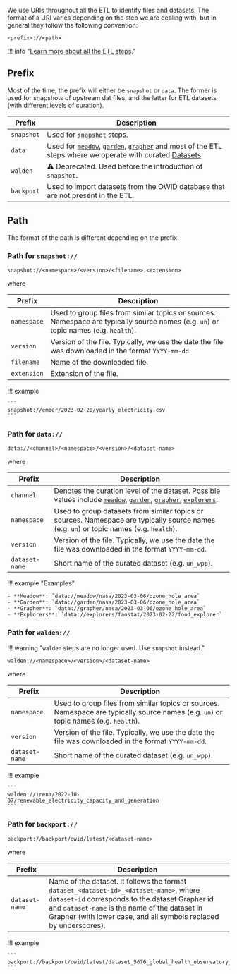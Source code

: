 We use URIs throughout all the ETL to identify files and datasets. The format of a URI varies depending on the step we are dealing with, but in general they follow the following convention:

```
<prefix>://<path>
```

!!! info "[Learn more about all the ETL steps](../../workflow/)."


## Prefix
Most of the time, the prefix will either be `snapshot` or `data`. The former is used for snapshots of upstream dat files, and the latter for ETL datasets (with different levels of curation).

| Prefix      | Description                          |
| ----------- | ------------------------------------ |
| `snapshot`       | Used for [`snapshot`](../../workflow/#snapshot) steps. |
| `data`       | Used for [`meadow`](../../workflow/#meadow), [`garden`](../../workflow/#garden), [`grapher`](../../workflow/#grapher) and most of the ETL steps where we operate with curated [Datasets](../common-format/#datasets-owidcatalogdataset).|
| `walden`    | :warning: Deprecated. Used before the introduction of `snapshot`. |
| `backport`    | Used to import datasets from the OWID database that are not present in the ETL. |

## Path
The format of the path is different depending on the prefix.

### Path for `snapshot://`

```
snapshot://<namespace>/<version>/<filename>.<extension>
```

where

| Prefix      | Description                          |
| ----------- | ------------------------------------ |
| `namespace`       | Used to group files from similar topics or sources. Namespace are typically source names (e.g. `un`) or topic names (e.g. `health`).|
| `version`    | Version of the file. Typically, we use the date the file was downloaded in the format `YYYY-mm-dd`. |
| `filename`    | Name of the downloaded file. |
| `extension`    | Extension of the file. |


!!! example

    ```
    snapshot://ember/2023-02-20/yearly_electricity.csv
    ```
### Path for `data://`

```
data://<channel>/<namespace>/<version>/<dataset-name>
```

where

| Prefix      | Description                          |
| ----------- | ------------------------------------ |
| `channel`       | Denotes the curation level of the dataset. Possible values include [`meadow`](../../workflow#meadow), [`garden`](../../workflow#garden), [`grapher`](../../workflow#grapher), [`explorers`](../../workflow/other-steps#explorers). |
| `namespace`       | Used to group datasets from similar topics or sources. Namespace are typically source names (e.g. `un`) or topic names (e.g. `health`).|
| `version`    | Version of the file. Typically, we use the date the file was downloaded in the format `YYYY-mm-dd`. |
| `dataset-name`    | Short name of the curated dataset (e.g. `un_wpp`). |

!!! example "Examples"

    - **Meadow**: `data://meadow/nasa/2023-03-06/ozone_hole_area`
    - **Garden**: `data://garden/nasa/2023-03-06/ozone_hole_area`
    - **Grapher**: `data://grapher/nasa/2023-03-06/ozone_hole_area`
    - **Explorers**: `data://explorers/faostat/2023-02-22/food_explorer`

### Path for `walden://`

!!! warning "`walden` steps are no longer used. Use `snapshot` instead."


```
walden://<namespace>/<version>/<dataset-name>
```

where

| Prefix      | Description                          |
| ----------- | ------------------------------------ |
| `namespace`       | Used to group files from similar topics or sources. Namespace are typically source names (e.g. `un`) or topic names (e.g. `health`).|
| `version`    | Version of the file. Typically, we use the date the file was downloaded in the format `YYYY-mm-dd`. |
| `dataset-name`    | Short name of the curated dataset (e.g. `un_wpp`). |

!!! example

    ```
    walden://irena/2022-10-07/renewable_electricity_capacity_and_generation
    ```

### Path for `backport://`

```
backport://backport/owid/latest/<dataset-name>
```

where

| Prefix      | Description                          |
| ----------- | ------------------------------------ |
| `dataset-name`    | Name of the dataset. It follows the format `dataset_<dataset-id>_<dataset-name>`, where `dataset-id` corresponds to the dataset Grapher id and `dataset-name` is the name of the dataset in Grapher (with lower case, and all symbols replaced by underscores). |

!!! example

    ```
    backport://backport/owid/latest/dataset_5676_global_health_observatory__world_health_organization__2022_08
    ```
